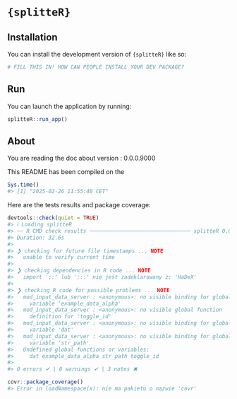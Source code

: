 
<!-- README.md is generated from README.Rmd. Please edit that file -->

# `{splitteR}`

<!-- badges: start -->
<!-- badges: end -->

## Installation

You can install the development version of `{splitteR}` like so:

``` r
# FILL THIS IN! HOW CAN PEOPLE INSTALL YOUR DEV PACKAGE?
```

## Run

You can launch the application by running:

``` r
splitteR::run_app()
```

## About

You are reading the doc about version : 0.0.0.9000

This README has been compiled on the

``` r
Sys.time()
#> [1] "2025-02-26 11:55:40 CET"
```

Here are the tests results and package coverage:

``` r
devtools::check(quiet = TRUE)
#> ℹ Loading splitteR
#> ── R CMD check results ──────────────────────────────── splitteR 0.0.0.9000 ────
#> Duration: 32.6s
#> 
#> ❯ checking for future file timestamps ... NOTE
#>   unable to verify current time
#> 
#> ❯ checking dependencies in R code ... NOTE
#>   import '::' lub ':::' nie jest zadeklarowany z: 'HaDeX'
#> 
#> ❯ checking R code for possible problems ... NOTE
#>   mod_input_data_server : <anonymous>: no visible binding for global
#>     variable 'example_data_alpha'
#>   mod_input_data_server : <anonymous>: no visible global function
#>     definition for 'toggle_id'
#>   mod_input_data_server : <anonymous>: no visible binding for global
#>     variable 'dat'
#>   mod_input_data_server : <anonymous>: no visible binding for global
#>     variable 'str_path'
#>   Undefined global functions or variables:
#>     dat example_data_alpha str_path toggle_id
#> 
#> 0 errors ✔ | 0 warnings ✔ | 3 notes ✖
```

``` r
covr::package_coverage()
#> Error in loadNamespace(x): nie ma pakietu o nazwie 'covr'
```
